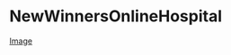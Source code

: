 # NewWinnersOnlineHospital
[Image](https://raw.githubusercontent.com/Ruthwinfred/NewWinnersOnlineHospital/master/Img/wos.jpg)
